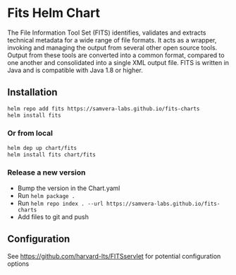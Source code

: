 Fits Helm Chart
=========================

The File Information Tool Set (FITS) identifies, validates and extracts technical
metadata for a wide range of file formats. It acts as a wrapper, invoking and
managing the output from several other open source tools. Output from these tools
are converted into a common format, compared to one another and consolidated into
a single XML output file. FITS is written in Java and is compatible with Java 1.8
or higher.


## Installation

```sh
helm repo add fits https://samvera-labs.github.io/fits-charts
helm install fits
```

### Or from local

```sh
helm dep up chart/fits
helm install fits chart/fits
```

### Release a new version

- Bump the version in the Chart.yaml
- Run `helm package .`
- Run `helm repo index . --url https://samvera-labs.github.io/fits-charts`
- Add files to git and push

## Configuration

See https://github.com/harvard-lts/FITSservlet for potential configuration options
